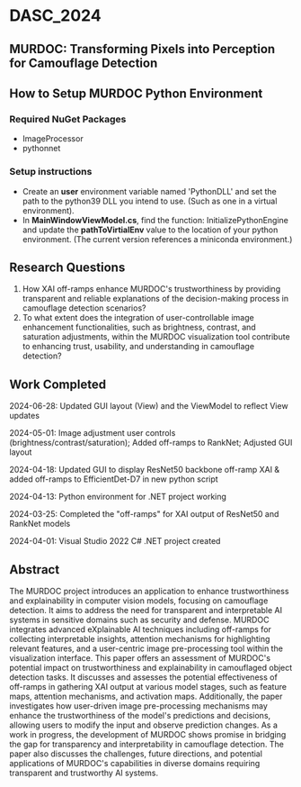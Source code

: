 # DASC_2024
## MURDOC: Transforming Pixels into Perception for Camouflage Detection

## How to Setup MURDOC Python Environment

### Required NuGet Packages
- ImageProcessor
- pythonnet

### Setup instructions
- Create an **user** environment variable named 'PythonDLL' and set the path to the python39 DLL you intend to use. (Such as one in a virtual environment).
- In **MainWindowViewModel.cs**, find the function: InitializePythonEngine and update the **pathToVirtialEnv** value to the location of your python environment. (The current version references a miniconda environment.)

## Research Questions
1. How XAI off-ramps enhance MURDOC's trustworthiness by providing transparent and reliable explanations of the decision-making process in camouflage detection scenarios?
2. To what extent does the integration of user-controllable image enhancement functionalities, such as brightness, contrast, and saturation adjustments, within the MURDOC visualization tool contribute to enhancing trust, usability, and understanding in camouflage detection?

## Work Completed
2024-06-28: Updated GUI layout (View) and the ViewModel to reflect View updates

2024-05-01: Image adjustment user controls (brightness/contrast/saturation); Added off-ramps to RankNet; Adjusted GUI layout

2024-04-18: Updated GUI to display ResNet50 backbone off-ramp XAI & added off-ramps to EfficientDet-D7 in new python script

2024-04-13: Python environment for .NET project working

2024-03-25: Completed the "off-ramps" for XAI output of ResNet50 and RankNet models

2024-04-01: Visual Studio 2022 C# .NET project created

## Abstract
The MURDOC project introduces an application to enhance trustworthiness and explainability in computer vision models, focusing on camouflage detection. It aims to address the need for transparent and interpretable AI systems in sensitive domains such as security and defense. MURDOC integrates advanced eXplainable AI techniques including off-ramps for collecting interpretable insights, attention mechanisms for highlighting relevant features, and a user-centric image pre-processing tool within the visualization interface. This paper offers an assessment of MURDOC's potential impact on trustworthiness and explainability in camouflaged object detection tasks. It discusses and assesses the potential effectiveness of off-ramps in gathering XAI output at various model stages, such as feature maps, attention mechanisms, and activation maps. Additionally, the paper investigates how user-driven image pre-processing mechanisms may enhance the trustworthiness of the model's predictions and decisions, allowing users to modify the input and observe prediction changes. As a work in progress, the development of MURDOC shows promise in bridging the gap for transparency and interpretability in camouflage detection. The paper also discusses the challenges, future directions, and potential applications of MURDOC's capabilities in diverse domains requiring transparent and trustworthy AI systems.
